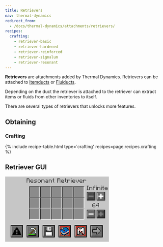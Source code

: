 ```yaml
---
title: Retrievers
nav: thermal-dynamics
redirect_from:
  - /docs/thermal-dynamics/attachments/retrievers/
recipes:
  crafting:
    - retriever-basic
    - retriever-hardened
    - retriever-reinforced
    - retriever-signalum
    - retriever-resonant
---
```



**Retrievers** are attachments added by Thermal Dynamics. Retrievers can be
attached to [Itemducts](/docs/itemduct/) or [Fluiducts](/docs/fluiduct/).

Depending on the duct the retriever is attached to the retriever can extract
items or fluids from other inventories to itself.

There are several types of retrievers that unlocks more features.


Obtaining
--------

### Crafting
{% include recipe-table.html type='crafting' recipes=page.recipes.crafting %}

Retriever GUI
--------

![Resonant Retriever GUI](/assets/images/thermal-dynamics/gui-retriever.png)
